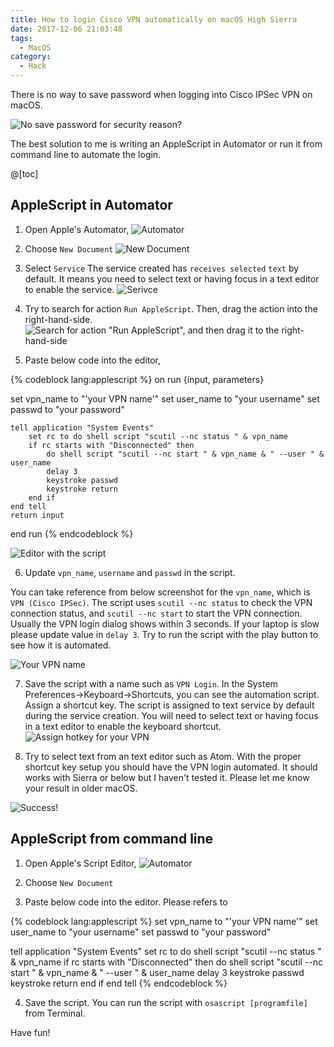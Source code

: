 ```yaml
---
title: How to login Cisco VPN automatically on macOS High Sierra
date: 2017-12-06 21:03:48
tags:
  - MacOS
category:
  - Hack
---
```


There is no way to save password when logging into Cisco IPSec VPN on macOS.

![No save password for security reason?](vpn_login.png)

The best solution to me is writing an AppleScript in Automator or run it from command line to automate the login.

@[toc]

## AppleScript in Automator

1. Open Apple's Automator,
![Automator](automator.png)

2. Choose `New Document`
![New Document](new_document.png)

3. Select `Service`
The service created has `receives selected` `text` by default. It means you need to select text or having focus in a text editor to enable the service.
![Serivce](service.png)

4. Try to search for action `Run AppleScript`. Then, drag the action into the right-hand-side.
![Search for action "Run AppleScript", and then drag it to the right-hand-side](run_apple_script.png)

5. Paste below code into the editor,

{% codeblock lang:applescript %}
on run {input, parameters}

  set vpn_name to "'your VPN name'"
  set user_name to "your username"
  set passwd to "your password"

	tell application "System Events"
		set rc to do shell script "scutil --nc status " & vpn_name
		if rc starts with "Disconnected" then
			do shell script "scutil --nc start " & vpn_name & " --user " & user_name
			delay 3
			keystroke passwd
			keystroke return
		end if
	end tell
	return input
end run
{% endcodeblock %}

![Editor with the script](script_editor.png)

6. Update `vpn_name`, `username` and `passwd` in the script.

You can take reference from below screenshot for the `vpn_name`, which is `VPN (Cisco IPSec)`. The script uses `scutil --nc status` to check the VPN connection status, and `scutil --nc start` to start the VPN connection. Usually the VPN login dialog shows within 3 seconds. If your laptop is slow please update value in `delay 3`. Try to run the script with the play button to see how it is automated.

![Your VPN name](vpn_name.png)

7. Save the script with a name such as `VPN Login`.
In the System Preferences->Keyboard->Shortcuts, you can see the automation script. Assign a shortcut key. The script is assigned to text service by default during the service creation. You will need to select text or having focus in a text editor to enable the keyboard shortcut.
![Assign hotkey for your VPN](keyboard_shortcuts.png)

8. Try to select text from an text editor such as Atom. With the proper shortcut key setup you should have the VPN login automated. It should works with Sierra or below but I haven't tested it. Please let me know your result in older macOS.

![Success!](success.png)

## AppleScript from command line

1. Open Apple's Script Editor,
![Automator](automator.png)

2. Choose `New Document`

3. Paste below code into the editor. Please refers to

{% codeblock lang:applescript %}
set vpn_name to "'your VPN name'"
set user_name to "your username"
set passwd to "your password"

tell application "System Events"
	set rc to do shell script "scutil --nc status " & vpn_name
	if rc starts with "Disconnected" then
		do shell script "scutil --nc start " & vpn_name & " --user " & user_name
		delay 3
		keystroke passwd
		keystroke return
	end if
end tell
{% endcodeblock %}

4. Save the script. You can run the script with `osascript [programfile]` from Terminal.

Have fun!

